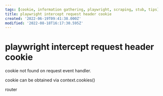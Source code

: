 ```yaml
---
tags: [cookie, information gathering, playwright, scraping, stub, tips]
title: playwright intercept request header cookie
created: '2022-06-19T09:41:38.000Z'
modified: '2022-08-18T16:17:30.595Z'
---
```


# playwright intercept request header cookie

cookie not found on request event handler. 

cookie can be obtained via context.cookies()

router
